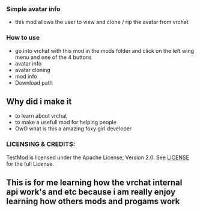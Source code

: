 ### Simple avatar info 
- this mod allows the user to view and clone / rip the avatar from vrchat 


### How to use 
- go into vrchat with this mod in the mods folder and click on the left wing menu and one of the 4 buttons
- avatar info
- avatar cloning
- mod info
- Download path


## Why did i make it 
- to learn about vrchat 
- to make a usefull mod for helping people
- OwO what is this a amazing foxy girl developer 

### LICENSING & CREDITS:

TestMod is licensed under the Apache License, Version 2.0. See [LICENSE](https://github.com/LavaGang/TestMod/blob/master/LICENSE.md) for the full License.


## This is for me learning how the vrchat internal api work's and etc because i am really enjoy learning how others mods and progams work 
